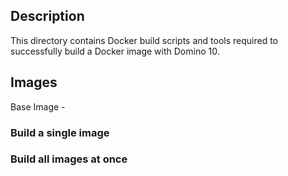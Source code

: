 ## Description

This directory contains Docker build scripts and tools required to successfully build a Docker image with Domino 10. 

## Images

Base Image - 

### Build a single image

### Build all images at once
